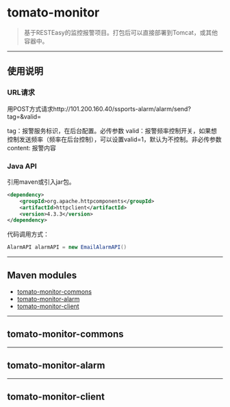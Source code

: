 # tomato-monitor

> 基于RESTEasy的监控报警项目。打包后可以直接部署到Tomcat，或其他容器中。


---

## 使用说明

### URL请求
    
用POST方式请求http://101.200.160.40/ssports-alarm/alarm/send?tag=&valid=

tag：报警服务标识，在后台配置。必传参数
valid：报警频率控制开关，如果想控制发送频率（频率在后台控制），可以设置valid=1，默认为不控制。非必传参数
content: 报警内容


### Java API

引用maven或引入jar包。

```xml
<dependency>
    <groupId>org.apache.httpcomponents</groupId>
    <artifactId>httpclient</artifactId>
    <version>4.3.3</version>
</dependency>
```

代码调用方式：
```java
AlarmAPI alarmAPI = new EmailAlarmAPI()
```

---------

## Maven modules

  * [tomato-monitor-commons](#tomato-monitor-commons)
  * [tomato-monitor-alarm](#tomato-monitor-alarm)
  * [tomato-monitor-client](#tomato-monitor-client)
    
  
---

## tomato-monitor-commons


---

## tomato-monitor-alarm


---

## tomato-monitor-client


